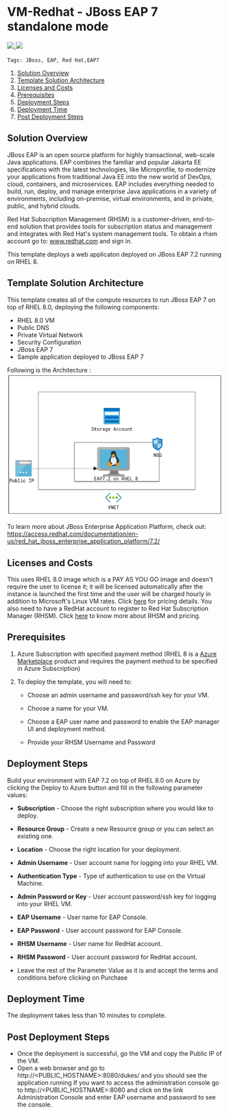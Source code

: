 # VM-Redhat - JBoss EAP 7 standalone mode
<a href="https://portal.azure.com/#create/Microsoft.Template/uri/https%3A%2F%2Fraw.githubusercontent.com%2FSpektraSystems%2Fredhat-mw-cloud-quickstart%2Fmaster%2Fjboss-eap-standalone-rhel8%2Fazuredeploy.json" target="_blank">
    <img src="http://azuredeploy.net/deploybutton.png"/>
</a>
<a href="http://armviz.io/#/?load=https%3A%2F%2Fraw.githubusercontent.com%2FMicrosoft%2Fredhat-mw-cloud-quickstart%2Fmaster%2Fjboss-eap-standalone-rhel7%2Fazuredeploy.json" target="_blank">
    <img src="http://armviz.io/visualizebutton.png"/>
</a>

`Tags: JBoss, EAP, Red Hat,EAP7`

<!-- TOC -->

1. [Solution Overview ](#solution-overview)
2. [Template Solution Architecture ](#template-solution-architecture)
3. [Licenses and Costs ](#licenses-and-costs)
4. [Prerequisites](#prerequisites)
5. [Deployment Steps](#deployment-steps)
6. [Deployment Time](#deployment-time)
7. [Post Deployment Steps](#post-deployment-steps)

<!-- /TOC -->

## Solution Overview

JBoss EAP is an open source platform for highly transactional, web-scale Java applications. EAP combines the familiar and popular Jakarta EE specifications with the latest technologies, like Microprofile, to modernize your applications from traditional Java EE into the new world of DevOps, cloud, containers, and microservices. EAP includes everything needed to build, run, deploy, and manage enterprise Java applications in a variety of environments, including on-premise, virtual environments, and in private, public, and hybrid clouds.

Red Hat Subscription Management (RHSM) is a customer-driven, end-to-end solution that provides tools for subscription status and management and integrates with Red Hat's system management tools. To obtain a rhsm account go to: www.redhat.com and sign in.

This template deploys a web applicaton deployed on JBoss EAP 7.2 running on RHEL 8. 

## Template Solution Architecture
This template creates all of the compute resources to run JBoss EAP 7 on top of RHEL 8.0, deploying the following components:

- RHEL 8.0 VM 
- Public DNS 
- Private Virtual Network 
- Security Configuration 
- JBoss EAP 7
- Sample application deployed to JBoss EAP 7

Following is the Architecture :
<img src="images/RHEL8-Arch.PNG" width="800">

To learn more about JBoss Enterprise Application Platform, check out:
https://access.redhat.com/documentation/en-us/red_hat_jboss_enterprise_application_platform/7.2/

## Licenses and Costs

This uses RHEL 8.0 image which is a PAY AS YOU GO image and doesn't require the user to license it; it will be licensed automatically after the instance is launched the first time and the user will be charged hourly in addition to Microsoft's Linux VM rates.  Click [here](https://azure.microsoft.com/en-us/pricing/details/virtual-machines/linux/#red-hat) for pricing details. You also need to have a RedHat account to register to Red Hat Subscription Manager (RHSM). Click [here](https://access.redhat.com/products/red-hat-subscription-management) to know more about RHSM and pricing.

## Prerequisites

1. Azure Subscription with specified payment method (RHEL 8 is a [Azure Marketplace](https://azuremarketplace.microsoft.com/en-us/marketplace/apps/RedHat.RedHatEnterpriseLinux80-ARM?tab=Overview) product and requires the payment method to be specified in Azure Subscription)

2. To deploy the template, you will need to:

   - Choose an admin username and password/ssh key for your VM.
    
   - Choose a name for your VM.

   - Choose a EAP user name and password to enable the EAP manager UI and deployment method.
    
   - Provide your RHSM Username and Password

## Deployment Steps

Build your environment with EAP 7.2 on top of RHEL 8.0 on Azure by clicking the Deploy to Azure button and fill in the following parameter values:

   - **Subscription** - Choose the right subscription where you would like to deploy.

   - **Resource Group** - Create a new Resource group or you can select an existing one.

   - **Location** - Choose the right location for your deployment.

   - **Admin Username** - User account name for logging into your RHEL VM.
   
   - **Authentication Type** - Type of authentication to use on the Virtual Machine.

   - **Admin Password or Key** - User account password/ssh key for logging into your RHEL VM.

   - **EAP Username** - User name for EAP Console.

   - **EAP Password** - User account password for EAP Console.
    
   - **RHSM Username** - User name for RedHat account.

   - **RHSM Password** - User account password for RedHat account.

   - Leave the rest of the Parameter Value as it is and accept the terms and conditions before clicking on Purchase
    
## Deployment Time 

The deployment takes less than 10 minutes to complete.

## Post Deployment Steps

- Once the deployment is successful, go the VM and copy the Public IP of the VM.
- Open a web browser and go to http://<PUBLIC_HOSTNAME>:8080/dukes/ and you should see the application running
If you want to access the administration console go to http://<PUBLIC_HOSTNAME>:8080 and click on the link Administration Console and enter EAP username and password to see the console.
